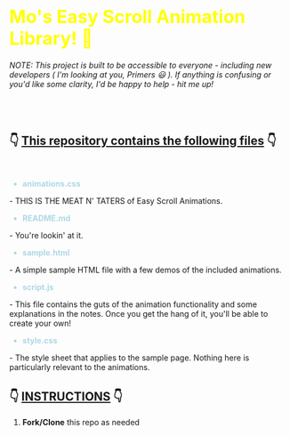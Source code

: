 # <font size="6" color="yellow">Mo's <b>Easy Scroll Animation</b> Library!  🚀 </font>

###### _NOTE: This project is built to be accessible to everyone - including new developers ( I'm looking at you, Primers_ 😃 ). _If anything is confusing or you'd like some clarity, I'd be happy to help - hit me up!_

<br>

## 👇 <ins>This repository contains the following files</ins> 👇
<br>
<font color="lightblue">

- **animations.css** 
</font>
     - THIS IS THE MEAT N' TATERS of Easy Scroll Animations. 

<font color="lightblue">

- **README.md** 
</font>
    - You're lookin' at it. 

<font color="lightblue">

- **sample.html** 
</font>
    - A simple sample HTML file with a few demos of the included animations. 

<font color="lightblue">

- **script.js** 
</font>
    - This file contains the guts of the animation functionality and some explanations in the notes. Once you get the hang of it, you'll be able to create your own!
    
<font color="lightblue">

- **style.css** 
</font>
    - The style sheet that applies to the sample page. Nothing here is particularly relevant to the animations. 

## 👇 <ins>INSTRUCTIONS</ins> 👇

1. **Fork/Clone** this repo as needed